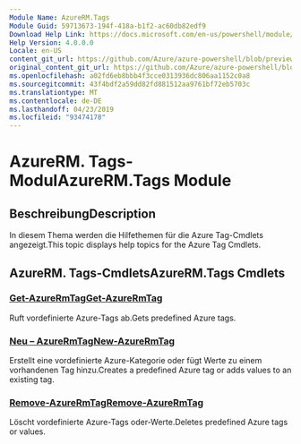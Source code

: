 ```yaml
---
Module Name: AzureRM.Tags
Module Guid: 59713673-194f-418a-b1f2-ac60db82edf9
Download Help Link: https://docs.microsoft.com/en-us/powershell/module/azurerm.tags
Help Version: 4.0.0.0
Locale: en-US
content_git_url: https://github.com/Azure/azure-powershell/blob/preview/src/ResourceManager/Tags/Commands.Tags/help/AzureRM.Tags.md
original_content_git_url: https://github.com/Azure/azure-powershell/blob/preview/src/ResourceManager/Tags/Commands.Tags/help/AzureRM.Tags.md
ms.openlocfilehash: a02fd6eb8bbb4f3cce0313936dc806aa1152c0a8
ms.sourcegitcommit: 43f4bdf2a59dd82fd881512aa9761bf72eb5703c
ms.translationtype: MT
ms.contentlocale: de-DE
ms.lasthandoff: 04/23/2019
ms.locfileid: "93474178"
---
```

# <span data-ttu-id="0a156-101">AzureRM. Tags-Modul</span><span class="sxs-lookup"><span data-stu-id="0a156-101">AzureRM.Tags Module</span></span>
## <span data-ttu-id="0a156-102">Beschreibung</span><span class="sxs-lookup"><span data-stu-id="0a156-102">Description</span></span>
<span data-ttu-id="0a156-103">In diesem Thema werden die Hilfethemen für die Azure Tag-Cmdlets angezeigt.</span><span class="sxs-lookup"><span data-stu-id="0a156-103">This topic displays help topics for the Azure Tag Cmdlets.</span></span>

## <span data-ttu-id="0a156-104">AzureRM. Tags-Cmdlets</span><span class="sxs-lookup"><span data-stu-id="0a156-104">AzureRM.Tags Cmdlets</span></span>
### [<span data-ttu-id="0a156-105">Get-AzureRmTag</span><span class="sxs-lookup"><span data-stu-id="0a156-105">Get-AzureRmTag</span></span>](Get-AzureRmTag.md)
<span data-ttu-id="0a156-106">Ruft vordefinierte Azure-Tags ab.</span><span class="sxs-lookup"><span data-stu-id="0a156-106">Gets predefined Azure tags.</span></span>

### [<span data-ttu-id="0a156-107">Neu – AzureRmTag</span><span class="sxs-lookup"><span data-stu-id="0a156-107">New-AzureRmTag</span></span>](New-AzureRmTag.md)
<span data-ttu-id="0a156-108">Erstellt eine vordefinierte Azure-Kategorie oder fügt Werte zu einem vorhandenen Tag hinzu.</span><span class="sxs-lookup"><span data-stu-id="0a156-108">Creates a predefined Azure tag or adds values to an existing tag.</span></span>

### [<span data-ttu-id="0a156-109">Remove-AzureRmTag</span><span class="sxs-lookup"><span data-stu-id="0a156-109">Remove-AzureRmTag</span></span>](Remove-AzureRmTag.md)
<span data-ttu-id="0a156-110">Löscht vordefinierte Azure-Tags oder-Werte.</span><span class="sxs-lookup"><span data-stu-id="0a156-110">Deletes predefined Azure tags or values.</span></span>

